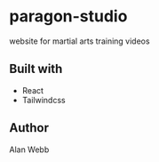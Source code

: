 # paragon-studio

website for martial arts training videos

## Built with

- React
- Tailwindcss

## Author

Alan Webb
